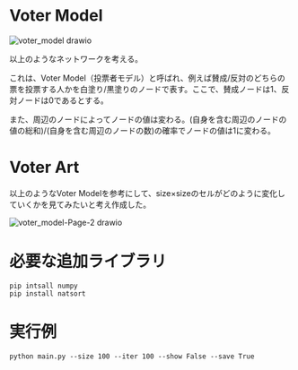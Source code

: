 # Voter Model
![voter_model drawio](https://user-images.githubusercontent.com/52354163/148811506-0f7352c1-f587-4e90-8217-1c5c4869c8ef.png)

以上のようなネットワークを考える。

これは、Voter Model（投票者モデル）と呼ばれ、例えば賛成/反対のどちらの票を投票する人かを白塗り/黒塗りのノードで表す。ここで、賛成ノードは1、反対ノードは0であるとする。

また、周辺のノードによってノードの値は変わる。(自身を含む周辺のノードの値の総和)/(自身を含む周辺のノードの数)の確率でノードの値は1に変わる。

# Voter Art
以上のようなVoter Modelを参考にして、size×sizeのセルがどのように変化していくかを見てみたいと考え作成した。

![voter_model-Page-2 drawio](https://user-images.githubusercontent.com/52354163/148814072-62af6fed-ac72-4e27-9302-a142bb343376.png)

# 必要な追加ライブラリ
```
pip intsall numpy
pip install natsort
```

# 実行例
```
python main.py --size 100 --iter 100 --show False --save True
```
